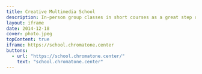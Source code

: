 ```yaml
---
title: Creative Multimedia School
description: In-person group classes in short courses as a great step up in content creation
layout: iframe
date: 2014-12-18
cover: photo.jpeg
topContent: true
iframe: https://school.chromatone.center
buttons:
  - url: "https://school.chromatone.center/"
    text: "school.chromatone.center"
---
```

